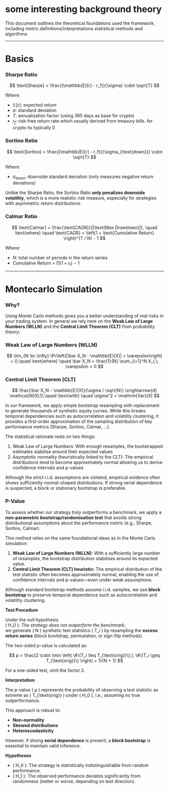 # some interesting background theory

This document outlines the theoretical foundations used the framework, including metric definitions/interpretations statistical methods and algorithms

---

# Basics
### Sharpe Ratio
$$
\text{Sharpe} = \frac{(\mathbb{E}[r] - r_f)}{\sigma} \cdot \sqrt{T}
$$

Where:

- $\mathbb{E}[r]$: expected return  
- $\sigma$: standard deviation  
- $T$: annualization factor (using 365 days as base for crypto)
- $r_f$: risk-free return rate which usually derived from treasury bills. for crypto its typically 0 

### Sortino Ratio

$$
\text{Sortino} = \frac{(\mathbb{E}[r] - r_f)}{\sigma_{\text{down}}} \cdot \sqrt{T}
$$

Where:

- $\sigma_{\text{down}}$: downside standard deviation (only measures negative return deviations)

Unlike the Sharpe Ratio, the Sortino Ratio **only penalizes downside volatility**, which is a more realistic risk measure, especially for strategies with asymmetric return distributions.

### Calmar Ratio

$$
\text{Calmar} = \frac{\text{CAGR}}{|\text{Max Drawdown}|}, \quad \text{where} \quad 
\text{CAGR} = \left(1 + \text{Cumulative Return} \right)^{T / N} - 1
$$

Where:
- $N$: total number of periods in the return series
- Cumulative Return = $\prod (1 + r_t) - 1$

---

# Montecarlo Simulation
### Why?
Using Monte Carlo methods gives you a better understanding of real risks in your trading system. In general we rely here on the **Weak Law of Large Numbers (WLLN)** and the **Central Limit Theorem (CLT)** from probability theory:

### Weak Law of Large Numbers (WLLN)
$$
\lim_{N \to \infty} \Pr\left(|\bar X_N - \mathbb{E}[X]| > \varepsilon\right) = 0,\quad \text{where} \quad \bar X_N = \frac{1}{N} \sum_{i=1}^N X_i,\; \varepsilon > 0
$$

### Central Limit Theorem (CLT)
$$
\frac{\bar X_N - \mathbb{E}[X]}{\sigma / \sqrt{N}} \xrightarrow{d} \mathcal{N}(0,1),\quad \text{with} \quad \sigma^2 = \mathrm{Var}(X)
$$

In our framework, we apply simple bootstrap resampling with replacement to generate thousands of synthetic equity curves. While this breaks temporal dependencies such as autocorrelation and volatility clustering, it provides a first-order approximation of the sampling distribution of key performance metrics (Sharpe, Sortino, Calmar, ...).

The statistical rationale rests on two things:
1. Weak Law of Large Numbers: With enough resamples, the bootstrapped estimates stabilise around their expected values
2. Asymptotic normality (heuristically linked to the CLT): The empirical distributions tend to become approximately normal allowing us to derive confidence intervals and p-values

Although the strict i.i.d. assumptions are violated, empirical evidence often shows sufficiently normal-shaped distributions. If strong serial dependence is suspected, a block or stationary bootstrap is preferable.

### P-Value

To assess whether our strategy truly outperforms a benchmark, we apply a **non-parametric bootstrap/randomisation test** that avoids strong distributional assumptions about the performance metric (e.g., Sharpe, Sortino, Calmar).

This method relies on the same foundational ideas as in the Monte Carlo simulation:

1. **Weak Law of Large Numbers (WLLN):** With a sufficiently large number of resamples, the bootstrap distribution stabilises around its expected value.
2. **Central Limit Theorem (CLT) heuristic:** The empirical distribution of the test statistic often becomes approximately normal, enabling the use of confidence intervals and p-values—even under weak assumptions.

Although standard bootstrap methods assume i.i.d. samples, we use **block bootstrap** to preserve temporal dependence such as autocorrelation and volatility clustering.

**Test Procedure**

Under the null hypothesis  
\( H_0 \): *The strategy does not outperform the benchmark*,  
we generate \( N \) synthetic test statistics \( T_i \) by resampling the **excess return series** (block bootstrap, permutation, or sign-flip methods).

The two-sided p-value is calculated as:

$$
p = \frac{2 \cdot \min \left( \#\{T_i \leq T_{\text{orig}}\},\; \#\{T_i \geq T_{\text{orig}}\} \right) + 1}{N + 1}
$$

For a one-sided test, omit the factor 2.

**Interpretation**

The p-value \( p \) represents the probability of observing a test statistic as extreme as \( T_{\text{orig}} \) under \( H_0 \), i.e., assuming no true outperformance.

This approach is robust to:
- **Non-normality**
- **Skewed distributions**
- **Heteroscedasticity**

However, if strong **serial dependence** is present, a **block bootstrap** is essential to maintain valid inference.

**Hypotheses**

- \( H_0 \): The strategy is statistically indistinguishable from random performance.  
- \( H_1 \): The observed performance deviates significantly from randomness (better or worse, depending on test direction).
